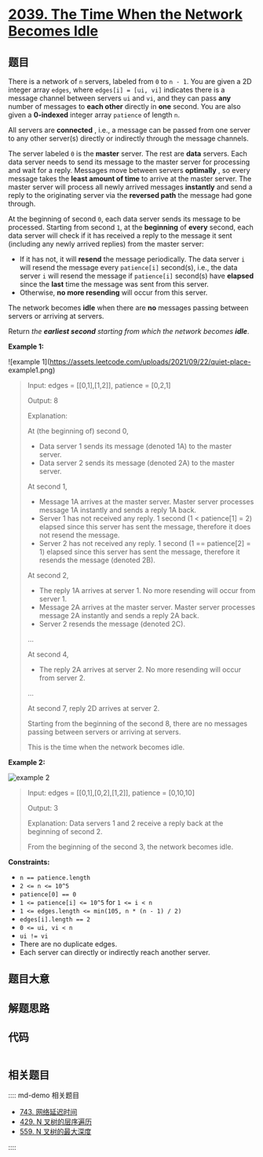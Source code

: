 # [2039. The Time When the Network Becomes Idle](https://leetcode.com/problems/the-time-when-the-network-becomes-idle/)

## 题目

There is a network of `n` servers, labeled from `0` to `n - 1`. You are given
a 2D integer array `edges`, where `edges[i] = [ui, vi]` indicates there is a
message channel between servers `ui` and `vi`, and they can pass **any**
number of messages to **each other** directly in **one** second. You are also
given a **0-indexed** integer array `patience` of length `n`.

All servers are **connected** , i.e., a message can be passed from one server
to any other server(s) directly or indirectly through the message channels.

The server labeled `0` is the **master** server. The rest are **data**
servers. Each data server needs to send its message to the master server for
processing and wait for a reply. Messages move between servers **optimally** ,
so every message takes the **least amount of time** to arrive at the master
server. The master server will process all newly arrived messages
**instantly** and send a reply to the originating server via the **reversed
path** the message had gone through.

At the beginning of second `0`, each data server sends its message to be
processed. Starting from second `1`, at the **beginning** of **every** second,
each data server will check if it has received a reply to the message it sent
(including any newly arrived replies) from the master server:

- If it has not, it will **resend** the message periodically. The data server `i` will resend the message every `patience[i]` second(s), i.e., the data server `i` will resend the message if `patience[i]` second(s) have **elapsed** since the **last** time the message was sent from this server.
- Otherwise, **no more resending** will occur from this server.

The network becomes **idle** when there are **no** messages passing between
servers or arriving at servers.

Return _the **earliest second** starting from which the network becomes
**idle**_.

**Example 1:**

![example 1](https://assets.leetcode.com/uploads/2021/09/22/quiet-place-
example1.png)

> Input: edges = [[0,1],[1,2]], patience = [0,2,1]
>
> Output: 8
>
> Explanation:
>
> At (the beginning of) second 0,
>
> - Data server 1 sends its message (denoted 1A) to the master server.
> - Data server 2 sends its message (denoted 2A) to the master server.
>
> At second 1,
>
> - Message 1A arrives at the master server. Master server processes message 1A instantly and sends a reply 1A back.
> - Server 1 has not received any reply. 1 second (1 < patience[1] = 2) elapsed since this server has sent the message, therefore it does not resend the message.
> - Server 2 has not received any reply. 1 second (1 == patience[2] = 1) elapsed since this server has sent the message, therefore it resends the message (denoted 2B).
>
> At second 2,
>
> - The reply 1A arrives at server 1. No more resending will occur from server 1.
> - Message 2A arrives at the master server. Master server processes message 2A instantly and sends a reply 2A back.
> - Server 2 resends the message (denoted 2C).
>
> ...
>
> At second 4,
>
> - The reply 2A arrives at server 2. No more resending will occur from server 2.
>
> ...
>
> At second 7, reply 2D arrives at server 2.
>
> Starting from the beginning of the second 8, there are no messages passing between servers or arriving at servers.
>
> This is the time when the network becomes idle.

**Example 2:**

![example
2](https://assets.leetcode.com/uploads/2021/09/04/network_a_quiet_place_2.png)

> Input: edges = [[0,1],[0,2],[1,2]], patience = [0,10,10]
>
> Output: 3
>
> Explanation: Data servers 1 and 2 receive a reply back at the beginning of second 2.
>
> From the beginning of the second 3, the network becomes idle.

**Constraints:**

- `n == patience.length`
- `2 <= n <= 10^5`
- `patience[0] == 0`
- `1 <= patience[i] <= 10^5` for `1 <= i < n`
- `1 <= edges.length <= min(105, n * (n - 1) / 2)`
- `edges[i].length == 2`
- `0 <= ui, vi < n`
- `ui != vi`
- There are no duplicate edges.
- Each server can directly or indirectly reach another server.

## 题目大意

## 解题思路

## 代码

```javascript

```

## 相关题目

:::: md-demo 相关题目

- [743. 网络延迟时间](https://leetcode.com/problems/network-delay-time)
- [429. N 叉树的层序遍历](https://leetcode.com/problems/n-ary-tree-level-order-traversal)
- [559. N 叉树的最大深度](https://leetcode.com/problems/maximum-depth-of-n-ary-tree)

::::
